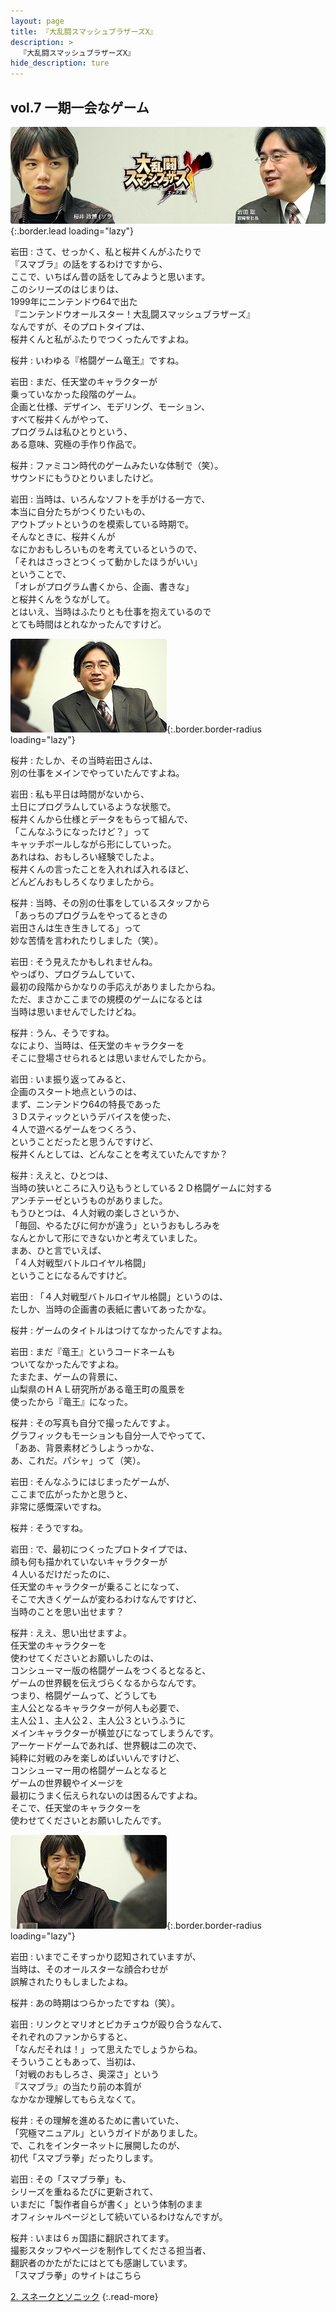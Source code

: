 ```yaml
---
layout: page
title: 『大乱闘スマッシュブラザーズX』
description: >
  『大乱闘スマッシュブラザーズX』
hide_description: ture
---
```


## vol.7 一期一会なゲーム

![](/interviews/jp/wii/rsbj/vol7/img/mainvisual1.jpg){:.border.lead loading="lazy"}

岩田
: さて、せっかく、私と桜井くんがふたりで<br>『スマブラ』の話をするわけですから、<br>ここで、いちばん昔の話をしてみようと思います。<br>このシリーズのはじまりは、<br>1999年にニンテンドウ64で出た<br>『ニンテンドウオールスター！大乱闘スマッシュブラザーズ』<br>なんですが、そのプロトタイプは、<br>桜井くんと私がふたりでつくったんですよね。

桜井
: いわゆる『格闘ゲーム竜王』ですね。

岩田
: まだ、任天堂のキャラクターが<br>乗っていなかった段階のゲーム。<br>企画と仕様、デザイン、モデリング、モーション、<br>すべて桜井くんがやって、<br>プログラムは私ひとりという、<br>ある意味、究極の手作り作品で。

桜井
: ファミコン時代のゲームみたいな体制で（笑）。<br>サウンドにもうひとりいましたけど。

岩田
: 当時は、いろんなソフトを手がける一方で、<br>本当に自分たちがつくりたいもの、<br>アウトプットというのを模索している時期で。<br>そんなときに、桜井くんが<br>なにかおもしろいものを考えているというので、<br>「それはさっさとつくって動かしたほうがいい」<br>ということで、<br>「オレがプログラム書くから、企画、書きな」<br>と桜井くんをうながして。<br>とはいえ、当時はふたりとも仕事を抱えているので<br>とても時間はとれなかったんですけど。

![](/interviews/jp/wii/rsbj/vol7/img/27.jpg){:.border.border-radius loading="lazy"}

桜井
: たしか、その当時岩田さんは、<br>別の仕事をメインでやっていたんですよね。

岩田
: 私も平日は時間がないから、<br>土日にプログラムしているような状態で。<br>桜井くんから仕様とデータをもらって組んで、<br>「こんなふうになったけど？」って<br>キャッチボールしながら形にしていった。<br>あれはね、おもしろい経験でしたよ。<br>桜井くんの言ったことを入れれば入れるほど、<br>どんどんおもしろくなりましたから。

桜井
: 当時、その別の仕事をしているスタッフから<br>「あっちのプログラムをやってるときの<br>岩田さんは生き生きしてる」って<br>妙な苦情を言われたりしました（笑）。

岩田
: そう見えたかもしれませんね。<br>やっぱり、プログラムしていて、<br>最初の段階からかなりの手応えがありましたからね。<br>ただ、まさかここまでの規模のゲームになるとは<br>当時は思いませんでしたけどね。

桜井
: うん、そうですね。<br>なにより、当時は、任天堂のキャラクターを<br>そこに登場させられるとは思いませんでしたから。

岩田
: いま振り返ってみると、<br>企画のスタート地点というのは、<br>まず、ニンテンドウ64の特長であった<br>３Ｄスティックというデバイスを使った、<br>４人で遊べるゲームをつくろう、<br>ということだったと思うんですけど、<br>桜井くんとしては、どんなことを考えていたんですか？

桜井
: ええと、ひとつは、<br>当時の狭いところに入り込もうとしている２Ｄ格闘ゲームに対する<br>アンチテーゼというものがありました。<br>もうひとつは、４人対戦の楽しさというか、<br>「毎回、やるたびに何かが違う」というおもしろみを<br>なんとかして形にできないかと考えていました。<br>まあ、ひと言でいえば、<br>「４人対戦型バトルロイヤル格闘」<br>ということになるんですけど。

岩田
: 「４人対戦型バトルロイヤル格闘」というのは、<br>たしか、当時の企画書の表紙に書いてあったかな。

桜井
: ゲームのタイトルはつけてなかったんですよね。

岩田
: まだ『竜王』というコードネームも<br>ついてなかったんですよね。<br>たまたま、ゲームの背景に、<br>山梨県のＨＡＬ研究所がある竜王町の風景を<br>使ったから『竜王』になった。

桜井
: その写真も自分で撮ったんですよ。<br>グラフィックもモーションも自分一人でやってて、<br>「ああ、背景素材どうしようっかな、<br>あ、これだ。パシャ」って（笑）。

岩田
: そんなふうにはじまったゲームが、<br>ここまで広がったかと思うと、<br>非常に感慨深いですね。

桜井
: そうですね。

岩田
: で、最初につくったプロトタイプでは、<br>顔も何も描かれていないキャラクターが<br>４人いるだけだったのに、<br>任天堂のキャラクターが乗ることになって、<br>そこで大きくゲームが変わるわけなんですけど、<br>当時のことを思い出せます？

桜井
: ええ、思い出せますよ。<br>任天堂のキャラクターを<br>使わせてくださいとお願いしたのは、<br>コンシューマー版の格闘ゲームをつくるとなると、<br>ゲームの世界観を伝えづらくなるからなんです。<br>つまり、格闘ゲームって、どうしても<br>主人公となるキャラクターが何人も必要で、<br>主人公１、主人公２、主人公３というふうに<br>メインキャラクターが横並びになってしまうんです。<br>アーケードゲームであれば、世界観は二の次で、<br>純粋に対戦のみを楽しめばいいんですけど、<br>コンシューマー用の格闘ゲームとなると<br>ゲームの世界観やイメージを<br>最初にうまく伝えられないのは困るんですよね。<br>そこで、任天堂のキャラクターを<br>使わせてくださいとお願いしたんです。

![](/interviews/jp/wii/rsbj/vol7/img/28.jpg){:.border.border-radius loading="lazy"}

岩田
: いまでこそすっかり認知されていますが、<br>当時は、そのオールスターな顔合わせが<br>誤解されたりもしましたよね。

桜井
: あの時期はつらかったですね（笑）。

岩田
: リンクとマリオとピカチュウが殴り合うなんて、<br>それぞれのファンからすると、<br>「なんだそれは！」って思えたでしょうからね。<br>そういうこともあって、当初は、<br>「対戦のおもしろさ、奥深さ」という<br>『スマブラ』の当たり前の本質が<br>なかなか理解してもらえなくて。

桜井
: その理解を進めるために書いていた、<br>「究極マニュアル」というガイドがありました。<br>で、これをインターネットに展開したのが、<br>初代「スマブラ拳」だったりします。

岩田
: その「スマブラ拳」も、<br>シリーズを重ねるたびに更新されて、<br>いまだに「製作者自らが書く」という体制のまま<br>オフィシャルページとして続いているわけなんですが。

桜井
: いまは６ヵ国語に翻訳されてます。<br>撮影スタッフやページを制作してくださる担当者、<br>翻訳者のかたがたにはとても感謝しています。<br>「スマブラ拳」のサイトはこちら



[2. スネークとソニック](2.md)
{:.read-more}

